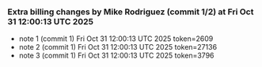 
### Extra billing changes by Mike Rodriguez (commit 1/2) at Fri Oct 31 12:00:13 UTC 2025
* note 1 (commit 1) Fri Oct 31 12:00:13 UTC 2025 token=2609
* note 2 (commit 1) Fri Oct 31 12:00:13 UTC 2025 token=27136
* note 3 (commit 1) Fri Oct 31 12:00:13 UTC 2025 token=3796
